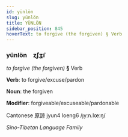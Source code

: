 ```yaml
---
id: yünlön
slug: yünlön
title: YÜNLÖN
sidebar_position: 845
hoverText: to forgive (the forgiven) § Verb
---
```


### yünlön&emsp;<span kind="abugida">ɀ̃ʄʓ̃ı</span>

*to forgive (the forgiven)* **§** Verb

**Verb**: to forgive/excuse/pardon

**Noun**: the forgiven

**Modifier**: forgiveable/excuseable/pardonable

Cantonese 原諒 jyun4 loeng6 /ȷyːn.lœːŋ/

*Sino-Tibetan Language Family*